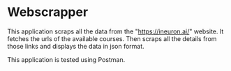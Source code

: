 # Webscrapper

This application scraps all the data from the "https://ineuron.ai/" website.
It fetches the urls of the available courses.
Then scraps all the details from those links and displays the data in json format.

This application is tested using Postman.
